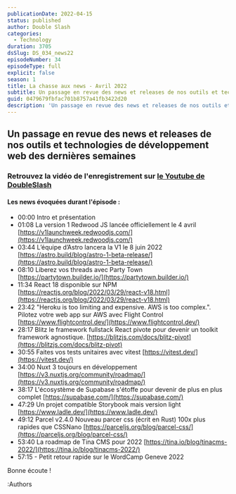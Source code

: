 ```yaml
---
publicationDate: 2022-04-15
status: published
author: Double Slash
categories:
  - Technology
duration: 3705
dsSlug: DS_034_news22
episodeNumber: 34
episodeType: full
explicit: false
season: 1
title: La chasse aux news - Avril 2022
subtitle: Un passage en revue des news et releases de nos outils et technologies de développement web des dernières semaines
guid: 0479679fbfac701b8757a41fb3422d20
description: 'Un passage en revue des news et releases de nos outils et technologies de développement web des dernières semaines Retrouvez la vidéo de l''enregistrement sur le Youtube de DoubleSlash Les news évoquées durant l''épisode : 00:00 Intro et présentation 01:08 La version 1 Redwood JS lancée officiellement le 4 avril https://v1launchweek.redwoodjs.com/ 03:44 L’équipe d’Astro lancera la V1 le 8 juin 2022 https://astro.build/blog/astro-1-beta-release/ 08:10 Liberez vos threads avec Party Town https://partytown.builder.io/ 11:34 React 18 disponible sur NPM https://reactjs.org/blog/2022/03/29/react-v18.html 23:42 "Heroku is too limiting and expensive. AWS is too complex.". Pilotez votre web app sur AWS avec Flight Control https://www.flightcontrol.dev/ 28:17 Blitz le framework fullstack React pivote pour devenir un toolkit framework agnostique. https://blitzjs.com/docs/blitz-pivot 30:55 Faites vos tests unitaires avec vitest https://vitest.dev/ 34:00 Nuxt 3 toujours en développement https://v3.nuxtjs.org/community/roadmap/ 38:17 L''écosystème de Supabase s''étoffe pour devenir de plus en plus complet https://supabase.com/ 47:29 Un projet compatible Storybook mais version light https://www.ladle.dev/ 49:12 Parcel v2.4.0 Nouveau parcer css (écrit en Rust) 100x plus rapides que CSSNano https://parceljs.org/blog/parcel-css/ 53:40 La roadmap de Tina CMS pour 2022 https://tina.io/blog/tinacms-2022/ 57:15 - Petit retour rapide sur le WordCamp Geneve 2022 Bonne écoute ! Podcast présenté par : Alexandre Duval @xlanex6 Patrick Faramaz @PatrickFaramaz'
---
```


## Un passage en revue des news et releases de nos outils et technologies de développement web des dernières semaines

### Retrouvez la vidéo de l'enregistrement sur [le Youtube de DoubleSlash](https://youtu.be/qH6m3WxUq9k)

#### Les news évoquées durant l'épisode :

- 00:00 Intro et présentation
- 01:08 La version 1 Redwood JS lancée officiellement le 4 avril [https://v1launchweek.redwoodjs.com/](https://v1launchweek.redwoodjs.com/)
- 03:44 L’équipe d’Astro lancera la V1 le 8 juin 2022 [https://astro.build/blog/astro-1-beta-release/](https://astro.build/blog/astro-1-beta-release/)
- 08:10 Liberez vos threads avec Party Town [https://partytown.builder.io/](https://partytown.builder.io/)
- 11:34 React 18 disponible sur NPM [https://reactjs.org/blog/2022/03/29/react-v18.html](https://reactjs.org/blog/2022/03/29/react-v18.html)
- 23:42 "Heroku is too limiting and expensive. AWS is too complex.". Pilotez votre web app sur AWS avec Flight Control [https://www.flightcontrol.dev/](https://www.flightcontrol.dev/)
- 28:17 Blitz le framework fullstack React pivote pour devenir un toolkit framework agnostique. [https://blitzjs.com/docs/blitz-pivot](https://blitzjs.com/docs/blitz-pivot)
- 30:55 Faites vos tests unitaires avec vitest [https://vitest.dev/](https://vitest.dev/)
- 34:00 Nuxt 3 toujours en développement [https://v3.nuxtjs.org/community/roadmap/](https://v3.nuxtjs.org/community/roadmap/)
- 38:17 L'écosystème de Supabase s'étoffe pour devenir de plus en plus complet [https://supabase.com/](https://supabase.com/)
- 47:29 Un projet compatible Storybook mais version light [https://www.ladle.dev/](https://www.ladle.dev/)
- 49:12 Parcel v2.4.0 Nouveau parcer css (écrit en Rust) 100x plus rapides que CSSNano [https://parceljs.org/blog/parcel-css/](https://parceljs.org/blog/parcel-css/)
- 53:40 La roadmap de Tina CMS pour 2022 [https://tina.io/blog/tinacms-2022/](https://tina.io/blog/tinacms-2022/)
- 57:15 - Petit retour rapide sur le WordCamp Geneve 2022

Bonne écoute !

:Authors
